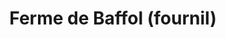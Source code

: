 ---
title: "Ferme de Baffol (fournil)"
url: /saint-julien-en-champsaur/ferme-de-baffol-fournil/
shop: boulangerie
---